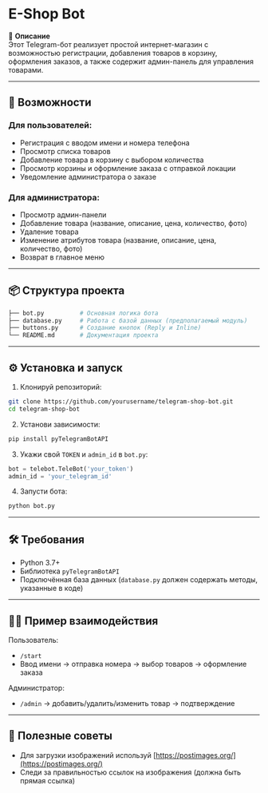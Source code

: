 # E-Shop Bot

🎯 **Описание**  
Этот Telegram-бот реализует простой интернет-магазин с возможностью регистрации, добавления товаров в корзину, оформления заказов, а также содержит админ-панель для управления товарами.

---

## 🚀 Возможности

### Для пользователей:
- Регистрация с вводом имени и номера телефона
- Просмотр списка товаров
- Добавление товара в корзину с выбором количества
- Просмотр корзины и оформление заказа с отправкой локации
- Уведомление администратора о заказе

### Для администратора:
- Просмотр админ-панели
- Добавление товара (название, описание, цена, количество, фото)
- Удаление товара
- Изменение атрибутов товара (название, описание, цена, количество, фото)
- Возврат в главное меню

---

## 📦 Структура проекта

```bash
├── bot.py          # Основная логика бота
├── database.py     # Работа с базой данных (предполагаемый модуль)
├── buttons.py      # Создание кнопок (Reply и Inline)
└── README.md       # Документация проекта
```

---

## ⚙️ Установка и запуск

1. Клонируй репозиторий:

```bash
git clone https://github.com/yourusername/telegram-shop-bot.git
cd telegram-shop-bot
```

2. Установи зависимости:

```bash
pip install pyTelegramBotAPI
```

3. Укажи свой `TOKEN` и `admin_id` в `bot.py`:

```python
bot = telebot.TeleBot('your_token')
admin_id = 'your_telegram_id'
```

4. Запусти бота:

```bash
python bot.py
```

---

## 🛠 Требования

- Python 3.7+
- Библиотека `pyTelegramBotAPI`
- Подключённая база данных (`database.py` должен содержать методы, указанные в коде)

---

## 👨‍💻 Пример взаимодействия

Пользователь:
- `/start`
- Ввод имени → отправка номера → выбор товаров → оформление заказа

Администратор:
- `/admin` → добавить/удалить/изменить товар → подтверждение

---

## 🧠 Полезные советы

- Для загрузки изображений используй [https://postimages.org/](https://postimages.org/)
- Следи за правильностью ссылок на изображения (должна быть прямая ссылка)


